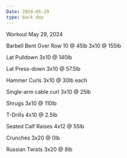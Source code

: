 ```yaml
---
Date: 2024-05-29
type: back day
---
```

Workout May 29, 2024

Barbell Bent Over Row
10 @ 45lb
3x10 @ 155lb

Lat Pulldown
3x10 @ 140lb

Lat Press-down
3x10 @ 57.5lb

Hammer Curls
3x10 @ 30lb each

Single-arm cable curl
3x10 @ 25lb

Shrugs
3x10 @ 110lb

T-Drills
4x10 @ 2.5lb 

Seated Calf Raises
4x12 @ 55lb

Crunches
3x20 @ 0lb

Russian Twists
3x20 @ 8lb